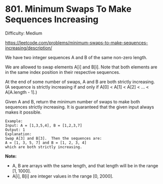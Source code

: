 # 801. Minimum Swaps To Make Sequences Increasing

Difficulty: Medium

https://leetcode.com/problems/minimum-swaps-to-make-sequences-increasing/description/

We have two integer sequences A and B of the same non-zero length.

We are allowed to swap elements A[i] and B[i].  Note that both elements are in the same index position in their respective sequences.

At the end of some number of swaps, A and B are both strictly increasing.  (A sequence is strictly increasing if and only if A[0] < A[1] < A[2] < ... < A[A.length - 1].)

Given A and B, return the minimum number of swaps to make both sequences strictly increasing.  It is guaranteed that the given input always makes it possible.
```
Example:
Input: A = [1,3,5,4], B = [1,2,3,7]
Output: 1
Explanation: 
Swap A[3] and B[3].  Then the sequences are:
A = [1, 3, 5, 7] and B = [1, 2, 3, 4]
which are both strictly increasing.
```
**Note:**

* A, B are arrays with the same length, and that length will be in the range [1, 1000].
* A[i], B[i] are integer values in the range [0, 2000].
